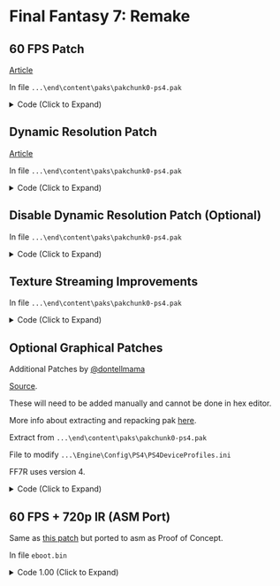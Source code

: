 # Final Fantasy 7: Remake

## 60 FPS Patch

[Article](https://illusion0001.github.io/patches/2021/05/20/ff7r-end-60fps/)

In file `...\end\content\paks\pakchunk0-ps4.pak`

<details>
<summary>Code (Click to Expand)</summary>

```ini
; This file must be edited in hex editor,
; normal text editors will add more bytes
; and may cause game crashes.

; For end users:
; There are multiple instances of the following lines,
; be sure to change all occurences.
; When replacing, only search for cvars
; i.e search for: rhi.SyncInterval=2
; Do not search for comments as they don't exist!

; Framerate limit, applies to all console modes.

; Find:
rhi.SyncInterval=2 ; 30hz

; Replace:
rhi.SyncInterval=1 ; 60hz

; end of framerate limit
```

</details>

## Dynamic Resolution Patch

[Article](https://illusion0001.github.io/patches/2021/05/20/ff7r-end-60fps/)

In file `...\end\content\paks\pakchunk0-ps4.pak`

<details>
<summary>Code (Click to Expand)</summary>

```ini
; This file must be edited in hex editor,
; normal text editors will add more bytes
; and may cause game crashes.

; For end users:
; There are multiple instances of the following lines,
; be sure to change all occurences.
; When replacing, only search for cvars
; i.e search for: rhi.SyncInterval=2
; Do not search for comments as they don't exist!
; You may adjust parameters to your liking or use the ones provided below.

; Dynamic Resolution Scale Change

; Base Console

; Res scale for Base Console
; Under [PS4 DeviceProfile] ; base res
; Find:
r.DynamicRes.MinScreenPercentage=83.3333333 ; 83% of target ir
r.DynamicRes.MaxScreenPercentage=100 ; 100% of target ir

; Res scale for Base Console
; Under [PS4 DeviceProfile] ; base res
; Replace:
r.DynamicRes.MinScreenPercentage=50.0000000 ; 50% of target ir (540p for base)
r.DynamicRes.MaxScreenPercentage=67 ; 67% of target ir (roughly ~720p for base, use 66.6666667 directly in ini with UE4 patch method for higher accuracy)

; Pro Console 4K/Supersampling mode
; Supersampling must be enabled in the
; Console system menu for users with 1080p displays.

; Res scale for Pro Console 4K mode
; Under [PS4_Neo_4k DeviceProfile] ; 4k Pro res
; Find:
r.ScreenPercentage=75 ; 1620p
r.DynamicRes.MinScreenPercentage=74.0740741 ; lowest is 1200p
r.DynamicRes.MaxScreenPercentage=100 ; highest is 1620p

; Res scale for Pro Console 4K mode (900p60)
; min 720p max ~900p
; Under [PS4_Neo_4k DeviceProfile] ; 4k Pro res
; Replace:
r.ScreenPercentage=50 ; 1080p
r.DynamicRes.MinScreenPercentage=66.6666667 ; 720p
r.DynamicRes.MaxScreenPercentage=83 ; 900p (use 83.3333333 directly in ini with UE4 patch method for higher accuracy)

; Res scale for Pro Console 4K mode (1080p60)
; min 900p max 1080p
; Under [PS4_Neo_4k DeviceProfile] ; 4k Pro res
; Replace:
r.ScreenPercentage=50 ; 1080p
r.DynamicRes.MinScreenPercentage=83.3333333 ; lowest is 900p, same targets as base, just hits higher res more often
r.DynamicRes.MaxScreenPercentage=100 ; highest is 1080p

; end of DynamicRes

; Below are for reference only/.

; [PS4 DeviceProfile] ; What Base PS4 uses.
r.DynamicRes.MinScreenPercentage=83.3333333 ; lowest is 900p
r.DynamicRes.MaxScreenPercentage=100 ; highest is 1080p

; [PS4_Neo_4k DeviceProfile] ; What PS4 Pro uses.
r.ScreenPercentage=75 ; always 2880x1620 by default
r.DynamicRes.MinScreenPercentage=74.0740741 ; lowest is 1200p
r.DynamicRes.MaxScreenPercentage=100 ; highest is 1620p
```

</details>

## Disable Dynamic Resolution Patch (Optional)

In file `...\end\content\paks\pakchunk0-ps4.pak`

<details>
<summary>Code (Click to Expand)</summary>

```ini
; This file must be edited in hex editor,
; normal text editors will add more bytes
; and may cause game crashes.

; Brief Description: Dynamic Resolution adjusts the primary screen percentage according to the previous frames' GPU workload.

; https://docs.unrealengine.com/en-US/RenderingAndGraphics/DynamicResolution/index.html

; This is optional for users who want static resolution. 
; This ignores the following:
; DynamicRes.MinScreenPercentage
; DynamicRes.MaxScreenPercentage
; May significantly impact performance
; Use with caution.

; Find
r.DynamicRes.OperationMode=2

; Replace
r.DynamicRes.OperationMode=0

; Cvar Description:
; 0 = Disabled
; 1 = Enabled based on the setting used in GameUserSettings.
; 2 = Enabled regardless of the setting used by GameUserSettings. (Default)
```

</details>

## Texture Streaming Improvements

In file `...\end\content\paks\pakchunk0-ps4.pak`

<details>
<summary>Code (Click to Expand)</summary>

```ini
; https://github.com/illusion0001/illusion0001.github.io/commit/6d72ffa2a1fe389a3d614eb6756bea80b51439a4#commitcomment-51227749
; https://github.com/dontellmama

; Find:
; Under [PS4_Neo_4k DeviceProfile]
 r.Streaming.PoolSize=1350
; Under [PS4 DeviceProfile]
 r.Streaming.PoolSize=1300

; Replace:

r.Streaming.PoolSize=2400 ; 2600 will crash(CE-34787), 2000-2400 fine

; Find:

r.Streaming.MaxTempMemoryAllowed=35

; Replace:

r.Streaming.MaxTempMemoryAllowed=40

; Find:

MemoryMargin=5

; Replace:

MemoryMargin=10
```

</details>

## Optional Graphical Patches

Additional Patches by [@dontellmama](https://github.com/dontellmama)

[Source](https://github.com/dontellmama/Improve-Final-Fantasy-VII-Remake/blob/d9ac423934da27aff97aa512df47906016b8c3d3/README.md).

These will need to be added manually and cannot be done in hex editor.

More info about extracting and repacking pak [here](https://web.archive.org/web/20210424045205/https://gbatemp.net/threads/how-to-unpack-and-repack-unreal-engine-4-files.531784/).

Extract from `...\end\content\paks\pakchunk0-ps4.pak`

File to modify `...\Engine\Config\PS4\PS4DeviceProfiles.ini`

FF7R uses version 4.

<!-- <details>
<summary>Code (Click to Expand)</summary>

```ini
; Add in file ...\Engine\Config\PS4\PS4DeviceProfiles.ini
; use sg. prefix for presets or manual adjust, see BaseScalability.ini
; for more info.
+CVars=sg.AntiAliasingQuality=0 ; Hair and other Alpha to Coverage will flicker!
                                ; Do not use.
+CVars=sg.EffectsQuality=0      ; lower fx level
+CVars=sg.ViewDistanceQuality=0 ; pop in, improve performance slightly in cpu limited scene
+CVars=sg.PostProcessQuality=0  ; disable most post fx
```

</details> -->

<details>
<summary>Code (Click to Expand)</summary>

```ini
; all tested

[TextureStreaming]
r.Streaming.PoolSize=2000 ; Streaming Pool Size too large(for example, 2600) will crash. Cause PS4 total RAM too small, RAM and VRAM share 8G (approximately 5G available for games)
r.Streaming.MaxTempMemoryAllowed=40
MemoryMargin=10

; Add in file ...\Engine\Config\PS4\PS4DeviceProfiles.ini

+CVars=r.Streaming.MipBias=0
+CVars=r.MaxAnisotropy=16 ; AF 16X
+CVars=r.Streaming.PoolSize=2000
+CVars=r.Streaming.MaxEffectiveScreenSize=0

+CVars=r.PostProcessAAQuality=3 ; default value 4 TAA too blur, value 3 balance more than other

+CVars=r.MotionBlurQuality=0 ; disable Motion Blur
+CVars=r.AmbientOcclusionMipLevelFactor=0.4 ; improve AO.
+CVars=r.AmbientOcclusionMaxQuality=100 ; improve AO
+CVars=r.AmbientOcclusionLevels=-1 ; improve AO
+CVars=r.AmbientOcclusionRadiusScale=1.0 ; improve AO
+CVars=r.DepthOfFieldQuality=2 ; DOF so far so good
+CVars=r.SceneColorFringeQuality=0 ; remove blur
+CVars=r.Tonemapper.GrainQuantization=0 ; remove grain
+CVars=r.Tonemapper.Quality=0 ; remove grain

+CVars=r.DetailMode=2 ; improve detail
+CVars=r.MaterialQualityLevel=1 ; improve material
```

</details>

## 60 FPS + 720p IR (ASM Port)

Same as [this patch](#60-fps-patch) but ported to asm as Proof of Concept.

In file `eboot.bin`

<details>
<summary>Code 1.00 (Click to Expand)</summary>

```
8B 1C 8B C5 EB 2A C3

67 67 E8 C8 AD E3 01

C5 FA 10 40 04 C5 F2 2A 0D 6F 47 3A 04

E8 24 7E 5D 01 C5 F2 2A 0D 6F 47 3A 04

55 48 89 E5 41 57 41 56 41 55 41 54 53 48 81 EC E8 01 00 00 48 8B 1D E5 5F 6F 02 48 8B 03 48 89 45 D0 48 8B 7A 50 48 85 FF 75 22

C3 C6 04 8B 01 8B 1C 8B C5 EB 2A C3 C3 C7 40 04 81 55 85 42 C5 FA 10 40 04 C3 02 48 8B 03 48 89 45 D0 48 8B 7A 50 48 85 FF 75 22

```

</details>
